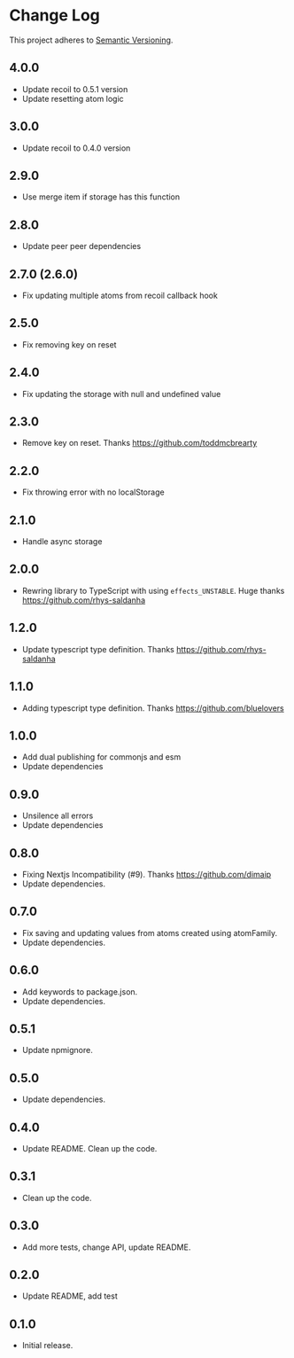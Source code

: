 # Change Log

This project adheres to [Semantic Versioning](http://semver.org/).

## 4.0.0

- Update recoil to 0.5.1 version
- Update resetting atom logic

## 3.0.0

- Update recoil to 0.4.0 version

## 2.9.0

- Use merge item if storage has this function

## 2.8.0

- Update peer peer dependencies

## 2.7.0 (2.6.0)

- Fix updating multiple atoms from recoil callback hook

## 2.5.0

- Fix removing key on reset

## 2.4.0

- Fix updating the storage with null and undefined value

## 2.3.0

- Remove key on reset. Thanks https://github.com/toddmcbrearty

## 2.2.0

- Fix throwing error with no localStorage

## 2.1.0

- Handle async storage

## 2.0.0

- Rewring library to TypeScript with using `effects_UNSTABLE`. Huge thanks
  https://github.com/rhys-saldanha

## 1.2.0

- Update typescript type definition. Thanks https://github.com/rhys-saldanha

## 1.1.0

- Adding typescript type definition. Thanks https://github.com/bluelovers

## 1.0.0

- Add dual publishing for commonjs and esm
- Update dependencies

## 0.9.0

- Unsilence all errors
- Update dependencies

## 0.8.0

- Fixing Nextjs Incompatibility (#9). Thanks https://github.com/dimaip
- Update dependencies.

## 0.7.0

- Fix saving and updating values from atoms created using atomFamily.
- Update dependencies.

## 0.6.0

- Add keywords to package.json.
- Update dependencies.

## 0.5.1

- Update npmignore.

## 0.5.0

- Update dependencies.

## 0.4.0

- Update README. Clean up the code.

## 0.3.1

- Clean up the code.

## 0.3.0

- Add more tests, change API, update README.

## 0.2.0

- Update README, add test

## 0.1.0

- Initial release.
